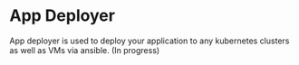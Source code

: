 # App Deployer

App deployer is used to deploy your application to any kubernetes clusters as well as VMs via ansible. (In progress)

